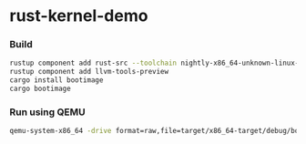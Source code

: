 # rust-kernel-demo

### Build

```sh
rustup component add rust-src --toolchain nightly-x86_64-unknown-linux-gnu
rustup component add llvm-tools-preview
cargo install bootimage
cargo bootimage
```

### Run using QEMU

```sh
qemu-system-x86_64 -drive format=raw,file=target/x86_64-target/debug/bootimage-rust-kernel-demo.bin
```
